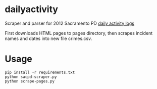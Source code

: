 dailyactivity
=============

Scraper and parser for 2012 Sacramento PD [daily activity logs](http://www.sacpd.org/dailyactivity/)

First downloads HTML pages to pages directory, then scrapes incident names and dates into new file crimes.csv. 

Usage
=====

    pip install -r requirements.txt
    python sacpd-scraper.py
    python scrape-pages.py

